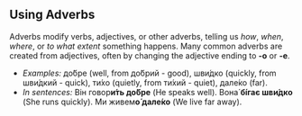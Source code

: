 ## Using Adverbs

Adverbs modify verbs, adjectives, or other adverbs, telling us *how*, *when*, *where*, or *to what extent* something happens. Many common adverbs are created from adjectives, often by changing the adjective ending to **-о** or **-е**.

* *Examples:* до́бре (well, from до́брий - good), шви́дко (quickly, from шви́дкий - quick), ти́хо (quietly, from ти́хий - quiet), дале́ко (far).
* *In sentences:* Він говор**и́ть до́бре** (He speaks well). Вона́ **бі́гає шви́дко** (She runs quickly). Ми живем**о́ дале́ко** (We live far away).